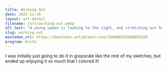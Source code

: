 ```yaml
---
title: Working Out
date: 2022-11-26
layout: art-detail
filename: /art/working-out.webp
alt_text: "A young woman is looking to the right, and stretching out her black leggings. She iswearing a bra and looks pretty tired. She has dark purple hair."
slug: working-out
mastodon_url: https://mastodon.art/@redstrate/109408258380892520
program: Krita
---
```

I was initially just going to do it in grayscale like the rest of my sketches, but ended up enjoying it so much that I colored it!
